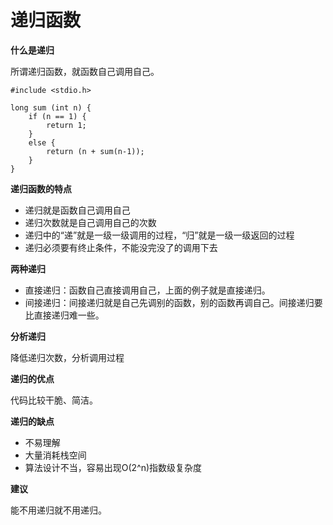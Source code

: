 # 递归函数

**什么是递归**

所谓递归函数，就函数自己调用自己。

```
#include <stdio.h>

long sum (int n) {
    if (n == 1) {
        return 1;
    }
    else {
        return (n + sum(n-1));
    }
}
```

**递归函数的特点**

- 递归就是函数自己调用自己
- 递归次数就是自己调用自己的次数
- 递归中的“递”就是一级一级调用的过程，“归”就是一级一级返回的过程
- 递归必须要有终止条件，不能没完没了的调用下去

**两种递归**

- 直接递归：函数自己直接调用自己，上面的例子就是直接递归。
- 间接递归：间接递归就是自己先调别的函数，别的函数再调自己。间接递归要比直接递归难一些。

**分析递归**

降低递归次数，分析调用过程

**递归的优点**

代码比较干脆、简洁。

**递归的缺点**

- 不易理解
- 大量消耗栈空间
- 算法设计不当，容易出现O(2^n)指数级复杂度

**建议**

能不用递归就不用递归。
